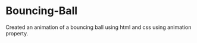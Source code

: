 # Bouncing-Ball
Created an animation of a bouncing ball using html and css using animation property.
